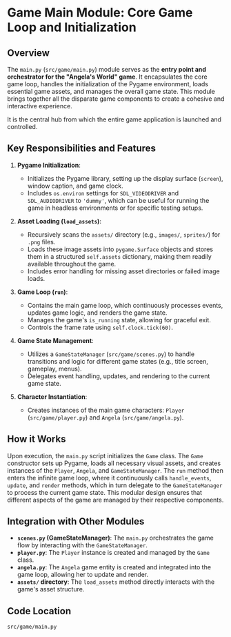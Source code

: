 # Game Main Module: Core Game Loop and Initialization

## Overview

The `main.py` (`src/game/main.py`) module serves as the **entry point and orchestrator for the "Angela's World" game**. It encapsulates the core game loop, handles the initialization of the Pygame environment, loads essential game assets, and manages the overall game state. This module brings together all the disparate game components to create a cohesive and interactive experience.

It is the central hub from which the entire game application is launched and controlled.

## Key Responsibilities and Features

1.  **Pygame Initialization**: 
    *   Initializes the Pygame library, setting up the display surface (`screen`), window caption, and game clock.
    *   Includes `os.environ` settings for `SDL_VIDEODRIVER` and `SDL_AUDIODRIVER` to `'dummy'`, which can be useful for running the game in headless environments or for specific testing setups.

2.  **Asset Loading (`load_assets`)**: 
    *   Recursively scans the `assets/` directory (e.g., `images/`, `sprites/`) for `.png` files.
    *   Loads these image assets into `pygame.Surface` objects and stores them in a structured `self.assets` dictionary, making them readily available throughout the game.
    *   Includes error handling for missing asset directories or failed image loads.

3.  **Game Loop (`run`)**: 
    *   Contains the main game loop, which continuously processes events, updates game logic, and renders the game state.
    *   Manages the game's `is_running` state, allowing for graceful exit.
    *   Controls the frame rate using `self.clock.tick(60)`.

4.  **Game State Management**: 
    *   Utilizes a `GameStateManager` (`src/game/scenes.py`) to handle transitions and logic for different game states (e.g., title screen, gameplay, menus).
    *   Delegates event handling, updates, and rendering to the current game state.

5.  **Character Instantiation**: 
    *   Creates instances of the main game characters: `Player` (`src/game/player.py`) and `Angela` (`src/game/angela.py`).

## How it Works

Upon execution, the `main.py` script initializes the `Game` class. The `Game` constructor sets up Pygame, loads all necessary visual assets, and creates instances of the `Player`, `Angela`, and `GameStateManager`. The `run` method then enters the infinite game loop, where it continuously calls `handle_events`, `update`, and `render` methods, which in turn delegate to the `GameStateManager` to process the current game state. This modular design ensures that different aspects of the game are managed by their respective components.

## Integration with Other Modules

-   **`scenes.py` (GameStateManager)**: The `main.py` orchestrates the game flow by interacting with the `GameStateManager`.
-   **`player.py`**: The `Player` instance is created and managed by the `Game` class.
-   **`angela.py`**: The `Angela` game entity is created and integrated into the game loop, allowing her to update and render.
-   **`assets/` directory**: The `load_assets` method directly interacts with the game's asset structure.

## Code Location

`src/game/main.py`

